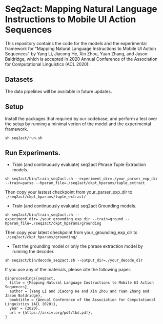 # Seq2act: Mapping Natural Language Instructions to Mobile UI Action Sequences
This repository contains the code for the models and the experimental framework for "Mapping Natural Language Instructions to Mobile UI Action Sequences" by Yang Li, Jiacong He, Xin Zhou, Yuan Zhang, and Jason Baldridge, which is accepted in 2020 Annual Conference of the Association for Computational Linguistics (ACL 2020).

## Datasets

The data pipelines will be available in future updates.

## Setup

Install the packages that required by our codebase, and perform a test over the setup by running a minimal verion of the model and the experimental framework.

```
sh seq2act/run.sh
```

## Run Experiments.

* Train (and continuously evaluate) seq2act Phrase Tuple Extraction models.

```
sh seq2act/bin/train_seq2act.sh --experiment_dir=./your_parser_exp_dir --train=parse --hparam_file=./seq2act/ckpt_hparams/tuple_extract
```

Then copy your lastest checkpoint from your_parser_exp_dir to `./seq2act/ckpt_hparams/tuple_extract/`

* Train (and continuously evaluate) seq2act Grounding models.

```
sh seq2act/bin/train_seq2act.sh --experiment_dir=./your_grounding_exp_dir --train=ground --hparam_file=./seq2act/ckpt_hparams/grounding
```

Then copy your latest checkpoint from your_grounding_exp_dir to `./seq2act/ckpt_hparams/grounding/`

* Test the grounding model or only the phrase extraction model by running the decoder.

```
sh seq2act/bin/decode_seq2act.sh --output_dir=./your_decode_dir
```

If you use any of the materials, please cite the following paper.

```
@inproceedings{seq2act,
  title = {Mapping Natural Language Instructions to Mobile UI Action Sequences},
  author = {Yang Li and Jiacong He and Xin Zhou and Yuan Zhang and Jason Baldridge},
  booktitle = {Annual Conference of the Association for Computational Linguistics (ACL 2020)},
  year = {2020},
  url = {https://arxiv.org/pdf/tbd.pdf},
}
```
